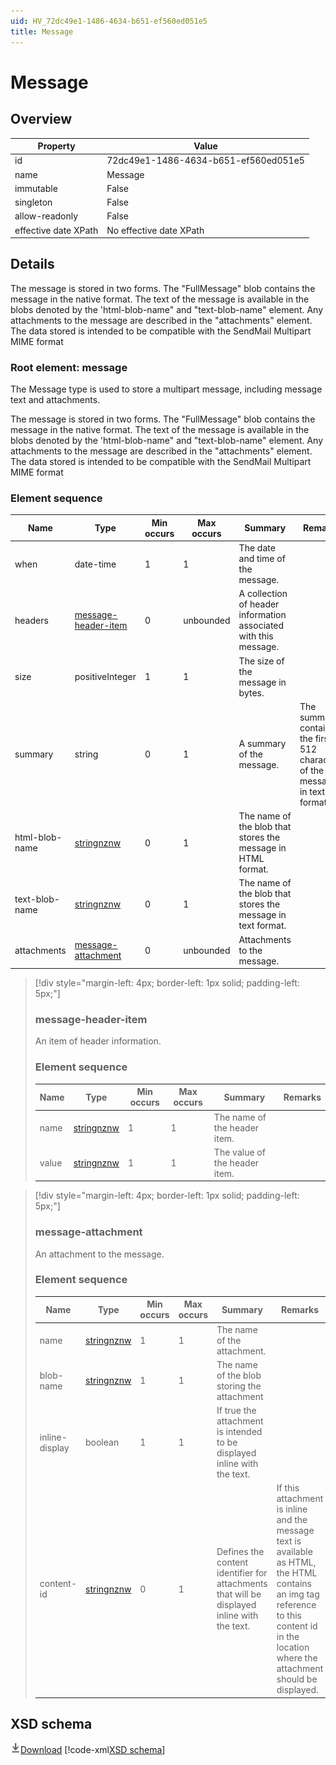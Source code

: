 ```yaml
---
uid: HV_72dc49e1-1486-4634-b651-ef560ed051e5
title: Message
---
```


# Message

## Overview

Property|Value
---|---
id|72dc49e1-1486-4634-b651-ef560ed051e5
name|Message
immutable|False
singleton|False
allow-readonly|False
effective date XPath|No effective date XPath

## Details
The message is stored in two forms. The "FullMessage" blob contains the message in the native format. The text of the message is available in the blobs denoted by the 'html-blob-name" and "text-blob-name" element. Any attachments to the message are described in the "attachments" element. The data stored is intended to be compatible with the SendMail Multipart MIME format

<a name='message'></a>

### Root element: message

The Message type is used to store a multipart message, including message text and attachments.

The message is stored in two forms. The "FullMessage" blob contains the message in the native format. The text of the message is available in the blobs denoted by the 'html-blob-name" and "text-blob-name" element. Any attachments to the message are described in the "attachments" element. The data stored is intended to be compatible with the SendMail Multipart MIME format

### Element sequence

Name|Type|Min occurs|Max occurs|Summary|Remarks
---|---|---|---|---|---
when|date-time|1|1|The date and time of the message.|
headers|[message-header-item](#message-header-item)|0|unbounded|A collection of header information associated with this message.|
size|positiveInteger|1|1|The size of the message in bytes.|
summary|string|0|1|A summary of the message.|The summary contains the first 512 characters of the message in text format.
html-blob-name|[stringnznw](xref:HV_3e730686-781f-4616-aa0d-817bba8eb141#stringnznw)|0|1|The name of the blob that stores the message in HTML format.|
text-blob-name|[stringnznw](xref:HV_3e730686-781f-4616-aa0d-817bba8eb141#stringnznw)|0|1|The name of the blob that stores the message in text format.|
attachments|[message-attachment](#message-attachment)|0|unbounded|Attachments to the message.|

>[!div style="margin-left: 4px; border-left: 1px solid; padding-left: 5px;"]
>
> <a name='message-header-item'></a>
>
> ### message-header-item
>
> An item of header information.
>
> ### Element sequence
>
> Name|Type|Min occurs|Max occurs|Summary|Remarks
> ---|---|---|---|---|---
> name|[stringnznw](xref:HV_3e730686-781f-4616-aa0d-817bba8eb141#stringnznw)|1|1|The name of the header item.|
> value|[stringnznw](xref:HV_3e730686-781f-4616-aa0d-817bba8eb141#stringnznw)|1|1|The value of the header item.|
>
>

>[!div style="margin-left: 4px; border-left: 1px solid; padding-left: 5px;"]
>
> <a name='message-attachment'></a>
>
> ### message-attachment
>
> An attachment to the message.
>
> ### Element sequence
>
> Name|Type|Min occurs|Max occurs|Summary|Remarks
> ---|---|---|---|---|---
> name|[stringnznw](xref:HV_3e730686-781f-4616-aa0d-817bba8eb141#stringnznw)|1|1|The name of the attachment.|
> blob-name|[stringnznw](xref:HV_3e730686-781f-4616-aa0d-817bba8eb141#stringnznw)|1|1|The name of the blob storing the attachment|
> inline-display|boolean|1|1|If true the attachment is intended to be displayed inline with the text.|
> content-id|[stringnznw](xref:HV_3e730686-781f-4616-aa0d-817bba8eb141#stringnznw)|0|1|Defines the content identifier for attachments that will be displayed inline with the text.|If this attachment is inline and the message text is available as HTML, the HTML contains an img tag reference to this content id in the location where the attachment should be displayed.
>
>

## XSD schema
[![Download](/healthvault/images/download.png)Download](xsd/message.xsd)
[!code-xml[XSD schema](xsd/message.xsd)]

